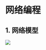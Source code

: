 # 网络编程

## 1. 网络模型

<img src="Z:/workdir/github/DeepLearning/Reading-Notes/06-Program-C/04-Linux/image/%E7%BD%91%E7%BB%9C%E6%A8%A1%E5%9E%8B.png">

